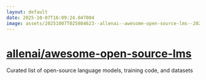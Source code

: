 ```yaml
---
layout: default
date: 2025-10-07T16:09:24.047004
image: assets/20251007T025804623--allenai--awesome-open-source-lms--20251007T030629142--cropped.png
---
```


# [allenai/awesome-open-source-lms](https://github.com/allenai/awesome-open-source-lms)

Curated list of open-source language models, training code, and datasets
